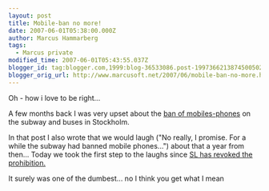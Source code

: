 ```yaml
---
layout: post
title: Mobile-ban no more!
date: 2007-06-01T05:38:00.000Z
author: Marcus Hammarberg
tags:
  - Marcus private
modified_time: 2007-06-01T05:43:55.037Z
blogger_id: tag:blogger.com,1999:blog-36533086.post-1997366213874500502
blogger_orig_url: http://www.marcusoft.net/2007/06/mobile-ban-no-more.html
---
```


Oh - how i
love to be right...

A few months back I was very upset about the [ban of
mobiles-phones](http://marcushammarberg.blogspot.com/2007/01/mobilephones-forbidden-on-subway-in.html)
on the subway and buses in Stockholm.

In that post I also wrote that we would laugh ("No really, I promise.
For a while the subway had banned mobile phones...") about that a year
from then... Today we took the first step to the laughs since [SL has
revoked the
prohibition.](http://www.sl.se/Templates/Article.aspx?id=5245)

It surely was one of the dumbest... no I think you get what I mean
